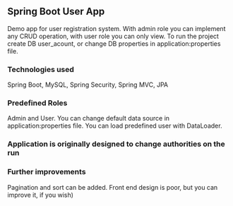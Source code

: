 ## Spring Boot User App
Demo app for user registration system. With admin role you can implement any CRUD operation, with user role you can only view. To run the project create DB user_acount, or change DB properties in application:properties file.
### Technologies used
Spring Boot, MySQL, Spring Security, Spring MVC, JPA
### Predefined Roles
Admin and User. You can change default data source in application:properties file.
You can load predefined user with DataLoader.
### Application is originally designed to change authorities on the run
### Further improvements
Pagination and sort can be added. Front end design is poor, but you can improve it, if you wish)

